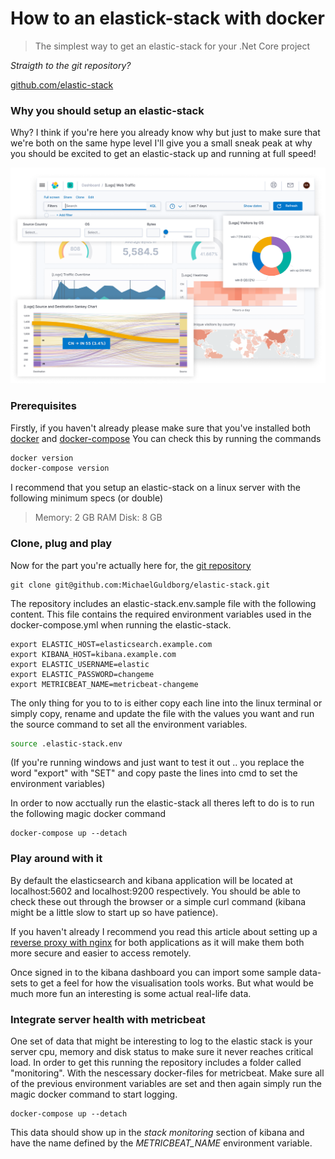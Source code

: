# How to an elastick-stack with docker
> The simplest way to get an elastic-stack for your .Net Core project

*Straigth to the git repository?*

[github.com/elastic-stack](https://github.com/MichaelGuldborg/elastic-stack)

### Why you should setup an elastic-stack
Why? I think if you're here you already know why but just to make sure that we're both on the same hype level I'll give you a small sneak peak at why you should be excited to get an elastic-stack up and running at full speed!

<p float="center">
  <img src="/screenshots/kibana.png" width="600" />
</p>


### Prerequisites
Firstly, if you haven't already please make sure that you've installed both [docker](https://docs.docker.com/engine/install/ubuntu/) and [docker-compose](https://docs.docker.com/compose/install/)
You can check this by running the commands
```bash
docker version
docker-compose version
```
I recommend that you setup an elastic-stack on a linux server with the following minimum specs (or double)
> Memory: 2 GB RAM
> Disk: 8 GB

### Clone, plug and play
Now for the part you're actually here for, the [git repository](https://github.com/MichaelGuldborg/elastic-stack)
```
git clone git@github.com:MichaelGuldborg/elastic-stack.git
```

The repository includes an elastic-stack.env.sample file with the following content. This file contains the required environment variables used in the docker-compose.yml when running the elastic-stack.
```
export ELASTIC_HOST=elasticsearch.example.com
export KIBANA_HOST=kibana.example.com
export ELASTIC_USERNAME=elastic
export ELASTIC_PASSWORD=changeme
export METRICBEAT_NAME=metricbeat-changeme
```

The only thing for you to to is either copy each line into the linux terminal or simply copy, rename and update the file with the values you want and run the source command to set all the environment variables.
```bash
source .elastic-stack.env
```
(If you're running windows and just want to test it out .. you replace the word "export" with "SET" and copy paste the lines into cmd to set the environment variables)

In order to now acctually run the elastic-stack all theres left to do is to run the following magic docker command
```
docker-compose up --detach
```

### Play around with it
By default  the elasticsearch and kibana application will be located at localhost:5602 and localhost:9200 respectively. You should be able to check these out through the browser or a simple curl command (kibana might be a little slow to start up so have patience).

If you haven't already I recommend you read this article about setting up a [reverse proxy with nginx](/#) for both applications as it will make them both more secure and easier to access remotely.

Once signed in to the kibana dashboard you can import some sample data-sets to get a feel for how the visualisation tools works. But what would be much more fun an interesting is some actual real-life data.

### Integrate server health with metricbeat
One set of data that might be interesting to log to the elastic stack is your server cpu, memory and disk status to make sure it never reaches critical load. In order to get this running the repository includes a folder called "monitoring". With the nescessary docker-files for metricbeat. Make sure all of the previous environment variables are set and then again simply run the magic docker command to start logging.
```
docker-compose up --detach
```
This data should show up in the *stack monitoring* section of kibana and have the name defined by the *METRICBEAT_NAME* environment variable.

